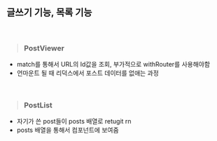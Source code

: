 ## 글쓰기 기능, 목록 기능

<br>

>### PostViewer
  - match를 통해서 URL의 Id값을 조회, 부가적으로 withRouter를 사용해야함
  - 언마운트 될 때 리덕스에서 포스트 데이터를 없애는 과정


<br>

>### PostList
 - 자기가 쓴 post들이 posts 배열로 retugit rn
 - posts 배열을 통해서 컴포넌트에 보여줌


